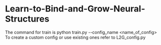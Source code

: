 # Learn-to-Bind-and-Grow-Neural-Structures

The command for train is python train.py --config_name <name_of_config>
To create a custom config or use existing ones refer to L2G_config.py

